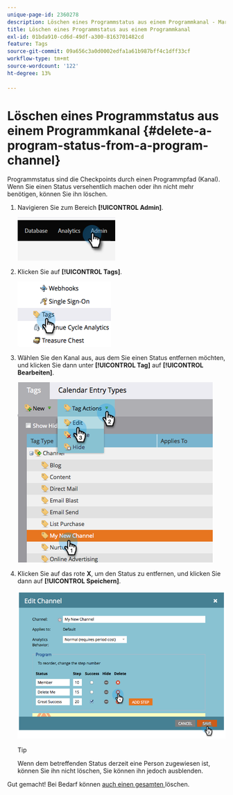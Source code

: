 ```yaml
---
unique-page-id: 2360278
description: Löschen eines Programmstatus aus einem Programmkanal - Marketo-Dokumente - Produktdokumentation
title: Löschen eines Programmstatus aus einem Programmkanal
exl-id: 01bda910-cd6d-49df-a300-8163701482cd
feature: Tags
source-git-commit: 09a656c3a0d0002edfa1a61b987bff4c1dff33cf
workflow-type: tm+mt
source-wordcount: '122'
ht-degree: 13%

---
```


# Löschen eines Programmstatus aus einem Programmkanal {#delete-a-program-status-from-a-program-channel}

Programmstatus sind die Checkpoints durch einen Programmpfad (Kanal). Wenn Sie einen Status versehentlich machen oder ihn nicht mehr benötigen, können Sie ihn löschen.

1. Navigieren Sie zum Bereich **[!UICONTROL Admin]**.

   ![](assets/delete-a-program-status-from-a-program-channel-1.png)

1. Klicken Sie auf **[!UICONTROL Tags]**.

   ![](assets/delete-a-program-status-from-a-program-channel-2.png)

1. Wählen Sie den Kanal aus, aus dem Sie einen Status entfernen möchten, und klicken Sie dann unter **[!UICONTROL Tag]** auf **[!UICONTROL Bearbeiten]**.

   ![](assets/delete-a-program-status-from-a-program-channel-3.png)

1. Klicken Sie auf das rote **X**, um den Status zu entfernen, und klicken Sie dann auf **[!UICONTROL Speichern]**.

   ![](assets/delete-a-program-status-from-a-program-channel-4.png)

   >[!TIP]
   >
   >Wenn dem betreffenden Status derzeit eine Person zugewiesen ist, können Sie ihn nicht löschen, Sie können ihn jedoch ausblenden.

Gut gemacht! Bei Bedarf können [ auch einen gesamten ](/help/marketo/product-docs/administration/tags/delete-a-program-channel.md) löschen.
